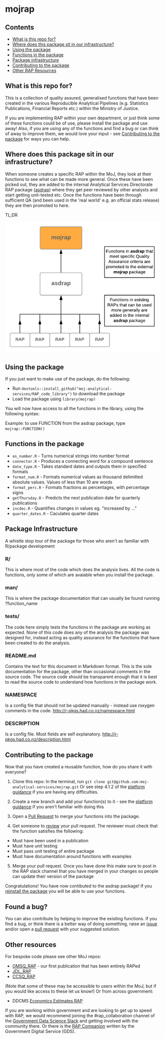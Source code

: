 # mojrap

## Contents
* [What is this repo for?](#what-is-this-repo-for)
* [Where does this package sit in our infrastructure?](#where-does-this-package-sit-in-our-infrastructure)
* [Using the package](#using-the-package)
* [Functions in the package](#functions-in-the-package)
* [Package infrastructure](#package-infrastructure)
* [Contributing to the package](#contributing-to-the-package)
* [Other RAP Resources](#other-resources)

## What is this repo for?

This is a collection of quality assured, generalised functions that have been created in the various Reproducible Analytical Pipelines (e.g. Statistics Publications, Financial Reports etc.) within the Ministry of Justice. 

If you are implementing RAP within your own department, or just think some of these functions could be of use, please install the package and use away! Also, if you are using any of the functions and find a bug or can think of away to improve them, we would love your input - see [Contributing to the package](#contributing-to-the-package) for ways you can help.

## Where does this package sit in our infrastructure?

When someone creates a specific RAP within the MoJ, they look at their functions to see what can be made more general. Once these have been picked out, they are added to the internal Analytical Services Directorate RAP package [(asdrap)](https://github.com/moj-analytical-services/asdrap) where they get peer reviewed by other analysts and start getting unit-tested etc. Once the functions have been through sufficient QA (and been used in the 'real world' e.g. an official stats release) they are then promoted to here. 

TL;DR

![alt text](mojrap_flowchart.png)

## Using the package

If you just want to make use of the package, do the following:

* Run `devtools::install_github("moj-analytical-services/RAP_code_library")` to download the package
* Load the package using `library(mojrap)`

You will now have access to all the functions in the library, using the following syntax:

Example: to use FUNCTION from the asdrap package, type `mojrap::FUNCTION()`

## Functions in the package

* `as_number.R` - Turns numerical strings into number format
* `connector.R` - Produces a connecting word for a compound sentence
* `date_type.R` - Takes standard dates and outputs them in specified formats
* `format_num.R` - Formats numerical values as thousand delimitted absolute values. Values of less than 10 are words
* `format_perc.R` - Formats fractions as percentages, with percentage signs
* `getThursday.R` - Predicts the next publication date for quarterly publications
* `incdec.R` - Quantifies changes in values eg. "increased by ..."
* `quarter_dates.R` - Caculates quarter dates


## Package Infrastructure
A whistle stop tour of the package for those who aren't as familiar with R/package development 

### R/
This is where most of the code which does the analysis lives. All the code is functions, only some of which are avaiable when you install the package.

### man/
This is where the package documentation that can usually be found running ?function_name 

### tests/
The code here simply tests the functions in the package are working as expected. None of this code does any of the analysis the package was designed for, instead acting as quality assurance for the functions that have been created to do the analysis.

### README.md
Contains the text for this document in Markdown format. This is the sole documentation for the package, other than occasional comments in the source code. The source code should be transparent enough that it is best to read the source code to understand how functions in the package work.

### NAMESPACE
Is a config file that should not be updated manually - instead use roxygen comments in the code. http://r-pkgs.had.co.nz/namespace.html

### DESCRIPTION
Is a config file. Most fields are self explanatory. http://r-pkgs.had.co.nz/description.html

## Contributing to the package

Now that you have created a reusable function, how do you share it with everyone?

1) Clone this repo:
In the terminal, run `git clone git@github.com:moj-analytical-services/mojrap.git`
Or see step 4.1.2 of the [platform guidance](https://moj-analytical-services.github.io/platform_user_guidance/using-github-with-r-studio.html#step-2-navigate-to-your-platform-r-studio-and-make-a-copy-of-the-github-project-in-your-r-studio) if you are having any difficulties.

2) Create a new branch and add your function(s) to it - see the [platform guidance](https://moj-analytical-services.github.io/platform_user_guidance/using-github-with-r-studio.html#working-on-a-branch.) if you aren't familiar with doing this

3) Open a [Pull Request](https://help.github.com/articles/creating-a-pull-request/) to merge your functions into the package. 

4) Get someone to [review](https://help.github.com/articles/about-pull-request-reviews/) your pull request. The reviewer must check that the function satisfies the following:
* Must have been used in a publication
* Must have unit testing
* Must pass unit testing of entire package
* Must have documentation around functions with examples

5) Merge your pull request. Once you have done this make sure to post in the RAP slack channel that you have merged in your changes so people can update their version of the package

Congratulations! You have now contibuted to the asdrap package! If you [reinstall the package](#using-the-package) you will be able to use your functions.

## Found a bug?

You can also contribute by helping to improve the existing functions. If you find a bug, or think there is a better way of doing something, raise an [issue](https://github.com/moj-analytical-services/mojrap/issues) and/or open a [pull request](https://github.com/moj-analytical-services/mojrap/pulls) with your suggested solution.


## Other resources

For bespoke code please see other MoJ repos:
* [OMSQ_RAP](https://github.com/moj-analytical-services/OMSQ_RAP) - our first publication that has been entirely RAPed
* [JDL_RAP](https://github.com/moj-analytical-services/JDL_RAP)
* [CCSQ_RAP](https://github.com/moj-analytical-services/CCSQ_RAP)

(Note that some of these may be accessible to users within the MoJ, but if you would like access to these let us know!)
Or from across government:
* DDCMS [Economics Estimates RAP](https://github.com/DCMSstats/eesectors)

If you are working within government and are looking to get up to speed with RAP, we would recommend joining the #rap_collaboration channel of the [Government Data Science Slack](https://govdatascience.slack.com/?redir=%2Fhome) and getting involved with the community there. Or there is the [RAP Companion](https://ukgovdatascience.github.io/rap_companion/) written by the Government Digital Service (GDS).
